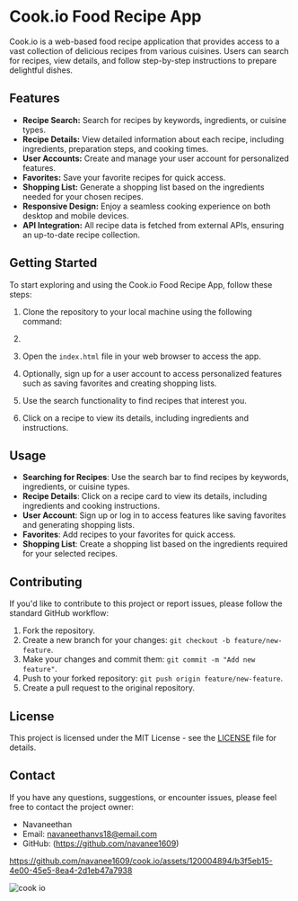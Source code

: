 # Cook.io Food Recipe App

Cook.io is a web-based food recipe application that provides access to a vast collection of delicious recipes from various cuisines. Users can search for recipes, view details, and follow step-by-step instructions to prepare delightful dishes.

## Features

- **Recipe Search:** Search for recipes by keywords, ingredients, or cuisine types.
- **Recipe Details:** View detailed information about each recipe, including ingredients, preparation steps, and cooking times.
- **User Accounts:** Create and manage your user account for personalized features.
- **Favorites:** Save your favorite recipes for quick access.
- **Shopping List:** Generate a shopping list based on the ingredients needed for your chosen recipes.
- **Responsive Design:** Enjoy a seamless cooking experience on both desktop and mobile devices.
- **API Integration:** All recipe data is fetched from external APIs, ensuring an up-to-date recipe collection.

## Getting Started

To start exploring and using the Cook.io Food Recipe App, follow these steps:

1. Clone the repository to your local machine using the following command:
2. 
2. Open the `index.html` file in your web browser to access the app.

3. Optionally, sign up for a user account to access personalized features such as saving favorites and creating shopping lists.

4. Use the search functionality to find recipes that interest you.

5. Click on a recipe to view its details, including ingredients and instructions.

## Usage

- **Searching for Recipes**: Use the search bar to find recipes by keywords, ingredients, or cuisine types.
- **Recipe Details**: Click on a recipe card to view its details, including ingredients and cooking instructions.
- **User Account**: Sign up or log in to access features like saving favorites and generating shopping lists.
- **Favorites**: Add recipes to your favorites for quick access.
- **Shopping List**: Create a shopping list based on the ingredients required for your selected recipes.

## Contributing

If you'd like to contribute to this project or report issues, please follow the standard GitHub workflow:

1. Fork the repository.
2. Create a new branch for your changes: `git checkout -b feature/new-feature`.
3. Make your changes and commit them: `git commit -m "Add new feature"`.
4. Push to your forked repository: `git push origin feature/new-feature`.
5. Create a pull request to the original repository.

## License

This project is licensed under the MIT License - see the [LICENSE](LICENSE) file for details.

## Contact

If you have any questions, suggestions, or encounter issues, please feel free to contact the project owner:

- Navaneethan
- Email: navaneethanvs18@email.com
- GitHub: (https://github.com/navanee1609)


https://github.com/navanee1609/cook.io/assets/120004894/b3f5eb15-4e00-45e5-8ea4-2d1eb47a7938

![cook io](https://github.com/navanee1609/cook.io/assets/120004894/2ca33d8e-6164-47b5-849e-c8dd60fc7dc1)


